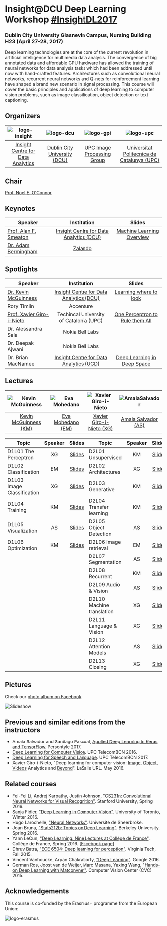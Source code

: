# Insight@DCU Deep Learning Workshop [#InsightDL2017](https://twitter.com/search?q=%23insightdl2017&src=tyah)
### Dublin City University Glasnevin Campus, Nursing Building H23 (April 27-28, 2017)

Deep learning technologies are at the core of the current revolution in artificial intelligence for multimedia data analysis. The convergence of big annotated data and affordable GPU hardware has allowed the training of neural networks for data analysis tasks which had been addressed until now with hand-crafted features. Architectures such as convolutional neural networks, recurrent neural networks and Q-nets for reinforcement learning have shaped a brand new scenario in signal processing. This course will cover the basic principles and applications of deep learning to computer vision problems, such as image classification, object detection or text captioning.


## Organizers

| ![logo-insight] | ![logo-dcu] | ![logo-gpi] | ![logo-upc] |
|:------------:|:------------:|:------------:|:------------:|
| [Insight Centre for Data Analytics](insight-web) | [Dublin City University (DCU)](dcu-web) |  [UPC Image Processing Group](gpi-web) | [Universitat Politecnica de Catalunya (UPC)](upc-web) |

[upc-web]: http://www.upc.edu/?set_language=en
[gpi-web]: https://imatge.upc.edu/web/
[insight-web]: https://www.insight-centre.org/
[dcu-web]: http://www.dcu.ie/

[logo-gpi]: img/logos/gpi.png "UPC Image Processing Group"
[logo-upc]: img/logos/upc.jpg "Universitat Politecnica de Catalunya"
[logo-insight]: img/logos/insight.jpg "Insight Centre for Data Analytics"
[logo-dcu]: img/logos/dcu.png "Dublin City University"

## Chair
[Prof. Noel E. O'Connor][noel-web]

[noel-web]: https://www.insight-centre.org/users/noel-oconnor

## Keynotes

| Speaker                   | Institution                                   |       Slides                 | 
| ------------------------- |:----------------------------------------------:|:--------------------------------:|
| [Prof. Alan F. Smeaton][alan-web]     | [Insight Centre for Data Analytics (DCU)][insight-web]      | [Machine Learning Overview][alan-slides]      |
| [Dr. Adam Bermingham][adam-web]       | [Zalando][zalando]                                       |             |

[adam-web]: https://www.linkedin.com/in/adambermingham/?ppe=1
[zalando]: http://www.zalando.com/

[alan-web]: http://www.computing.dcu.ie/~asmeaton/
[alan-slides]: https://www.slideshare.net/xavigiro/machine-learning-overview-how-did-we-get-here

## Spotlights

| Speaker                   | Institution                                   |       Slides                 | 
| ------------------------- |:----------------------------------------------:|:--------------------------------:|
| [Dr. Kevin McGuinness][KevinMcGuinness-web]      | [Insight Centre for Data Analytics (DCU)][insight-web]      | [Learning where to look][kevin-slides]      |
| Rory Timlin               | Accenture                                       |            |
| [Prof. Xavier Giro-i-Nieto][XavierGiro-web]  | Techincal University of Catalonia (UPC)      | [One Perceptron to Rule them All][xavi-slides]      |
| Dr. Alessandra Sala       |  Nokia Bell Labs                                       |             |
| Dr. Deepak Ajwani          | Nokia Bell Labs                                       |             |
| Dr. Brian MacNamee        | [Insight Centre for Data Analytics (UCD)][insight-web]               | [Deep Learning in Deep Space][brian-slides]           |

[kevin-slides]: https://www.slideshare.net/xavigiro/learning-where-to-look-focus-and-attention-in-deep-vision
[xavi-slides]: https://www.slideshare.net/xavigiro/once-perceptron-to-rule-them-all-deep-learning-for-multimedia
[brian-slides]: https://www.slideshare.net/xavigiro/deep-learning-in-deep-space

## Lectures

| ![Kevin McGuinness][KevinMcGuinness-photo] | ![Eva Mohedano][EvaMohedano-photo]   | ![Xavier Giro-i-Nieto][XavierGiro-photo] |  ![AmaiaSalvador][AmaiaSalvador-photo]  
|:-:|:-:|:-:|:-:|
| [Kevin McGuinness (KM)][KevinMcGuinness-web] | [Eva Mohedano (EM)][EvaMohedano-web] | [Xavier Giro-i-Nieto (XG)][XavierGiro-web] | [Amaia Salvador (AS)][AmaiaSalvador-web] |  

[XavierGiro-web]: https://imatge.upc.edu/web/people/xavier-giro
[AmaiaSalvador-web]: https://imatge.upc.edu/web/people/amaia-salvador
[EvaMohedano-web]: https://www.insight-centre.org/users/eva-mohedano
[KevinMcGuinness-web]: https://www.insight-centre.org/users/kevin-mcguinness

[XavierGiro-photo]: img/instructors/XavierGiro.jpg "Xavier Giro-i-Nieto"
[AmaiaSalvador-photo]: img/instructors/AmaiaSalvador.jpg "Amaia Salvador"
[EvaMohedano-photo]: img/instructors/EvaMohedano.jpg "Eva Mohedano"
[KevinMcGuinness-photo]: img/instructors/Kevin160x160.jpg "Kevin McGuinness"

| Topic               | Speaker |       Slides                | Topic                     | Speaker |       Slides                | 
| ------------------- |:-------:|:---------------------------:| ------------------------- |:-------:|:--------------------------------:|
| D1L01 The Perceptron       | XG      | [Slides][perceptron-slides]      | D2L01 Unsupervised       | KM      |  [Slides][unsupervised-slides]    |
| D1L02 Classification       | EM      | [Slides][deep-slides]| D2L02 Architectures       | XG      |  [Slides][architectures-slides]          |
| D1L03 Image Classification | XG      | [Slides][imagenet-slides]   | D2L03 Generative            | KM      |  [Slides][generative-slides]     |
| D1L04 Training              | KM      | [Slides][training-slides]  | D2L04 Transfer learning     | KM      | [Slides][transfer-slides]     |
| D1L05 Visualization        | AS      | [Slides][visualization-slides] | D2L05 Object Detection     | AS      | [Slides][object-slides]     |
| D1L06 Optimization          | KM      | [Slides][optimization-slides]  | D2L06 Image retrieval       | EM      | [Slides][retrieval-slides]  |
| | | | D2L07 Segmentation          | AS      |  [Slides][segmentation-slides]    |
| | | | D2L08 Recurrent       | KM      | [Slides][recurrent-slides]     |
| | | | D2L09 Audio & Vision       | AS      | [Slides][audio-slides]           |
| | | | D2L10 Machine translation | XG      | [Slides][translation-slides]      |
| | | | D2L11 Language & Vision              | XG      |  [Slides][language-slides]    |
| | | | D2L12 Attention Models      | AS      |  [Slides][attention-slides] |
| | | | D2L13 Closing          | XG      | [Slides][closing-slides]     |



[perceptron-slides]: https://www.slideshare.net/xavigiro/the-perceptron-d1l1-insightdcu-machine-learning-workshop-2017
[deep-slides]: https://www.slideshare.net/xavigiro/deep-neural-networks-d1l2-insightdcu-machine-learning-workshop-2017
[imagenet-slides]: https://www.slideshare.net/xavigiro/image-classification-on-imagenet-d1l3-insightdcu-machine-learning-workshop-2017
[training-slides]: https://www.slideshare.net/xavigiro/training-deep-networks-with-backprop-d1l4-insightdcu-machine-learning-workshop-2017
[visualization-slides]: https://www.slideshare.net/xavigiro/d1l5-visualization-d1l2-insightdcu-machine-learning-workshop-2017
[optimization-slides]: https://www.slideshare.net/xavigiro/optimizing-deep-networks-d1l6-insightdcu-machine-learning-workshop-2017

[unsupervised-slides]: https://www.slideshare.net/xavigiro/unsupervised-deep-learning-d2l1-insightdcu-machine-learning-workshop-2017
[architectures-slides]: https://www.slideshare.net/xavigiro/deep-learning-architectures-d2l2-insightdcu-machine-learning-workshop-2017
[generative-slides]: https://www.slideshare.net/xavigiro/generative-models-and-adversarial-training-d2l3-insightdcu-machine-learning-workshop-2017
[transfer-slides]: https://www.slideshare.net/xavigiro/transfer-learning-d2l4-insightdcu-machine-learning-workshop-2017
[object-slides]: https://www.slideshare.net/xavigiro/object-detection-d2l5-insightdcu-machine-learning-workshop-2017
[retrieval-slides]: https://www.slideshare.net/xavigiro/contentbased-image-retrieval-d2l6-insightdcu-machine-learning-workshop-2017
[segmentation-slides]: https://www.slideshare.net/xavigiro/object-segmentation-d2l7-insightdcu-machine-learning-workshop-2017
[recurrent-slides]: https://www.slideshare.net/xavigiro/recurrent-neural-networks-d2l8-insightdcu-machine-learning-workshop-2017
[audio-slides]: https://www.slideshare.net/xavigiro/audio-and-vision-d2l9-insightdcu-machine-learning-workshop-2017
[translation-slides]: https://www.slideshare.net/xavigiro/neural-machine-translation-d2l10-insightdcu-machine-learning-workshop-2017
[language-slides]: https://www.slideshare.net/xavigiro/language-and-vision-d2l11-insightdcu-machine-learning-workshop-2017
[attention-slides]: https://www.slideshare.net/xavigiro/attention-models-d2l12-insightdcu-machine-learning-workshop-2017
[closing-slides]: https://www.slideshare.net/xavigiro/closing-d2l13-insightdcu-machine-learning-workshop-2017


## Pictures

Check our [photo album on Facebook](https://www.facebook.com/pg/ProfessorXavi/photos/?tab=album&album_id=1486337048095242).

![Slideshow](https://github.com/telecombcn-dl/dlmm-2017-dcu/blob/master/img/dlmm-2017-dcu-slideshow.gif?raw=true)

## Previous and similar editions from the instructors

* Amaia Salvador and Santiago Pascual, [Applied Deep Learning in Keras and TensorFlow][Persontyle2017]. Persontyle 2017.
* [Deep Learning for Computer Vision][DLCV2016]. UPC TelecomBCN 2016.
* [Deep Learning for Speech and Language][DLSL2017]. UPC TelecomBCN 2017.
* Xavier Giro-i-Nieto, "Deep learning for computer vision: [Image], [Object], [Videos] Analytics and [Beyond]". LaSalle URL. May 2016.

[DLCV2016]: http://imatge-upc.github.io/telecombcn-2016-dlcv/
[DLSL2017]: https://telecombcn-dl.github.io/2017-dlsl/
[Persontyle2017]: https://github.com/telecombcn-dl/2017-persontyle


[Image]: http://www.slideshare.net/xavigiro/deep-learning-for-computer-vision-14-image-analytics-lasalle-2016
[Object]: http://www.slideshare.net/xavigiro/deep-learning-for-computer-vision-24-object-analytics-lasalle-2016
[Videos]: http://www.slideshare.net/xavigiro/deep-learning-for-computer-vision-34-video-analytics-lasalle-2016
[Beyond]: http://www.slideshare.net/xavigiro/deep-learning-for-computer-vision-44-beyond-vision-lasalle-2016


## Related courses

* Fei-Fei Li, Andrej Karpathy, Justin Johnson, ["CS231n: Convolutional Neural Networks for Visual Recognition"](http://cs231n.stanford.edu/). Stanford University, Spring 2016.
* Sanja Fidler, ["Deep Learning in Computer Vision"](http://www.cs.toronto.edu/~fidler/teaching/2015/CSC2523.html). University of Toronto, Winter 2016.
* Hugo Larochelle, ["Neural Networks"](http://info.usherbrooke.ca/hlarochelle/neural_networks/content.html). Université de Sheerbroke.
* Joan Bruna, ["Stats212b: Topics on Deep Learning"](https://github.com/joanbruna/stat212b). Berkeley University. Spring 2016.
* Yann LeCun, ["Deep Learning: Nine Lectures at Collège de France"](http://cilvr.nyu.edu/doku.php?id=courses%3Adeeplearning-cdf2016%3Astart). Collège de France, Spring 2016. [[Facebook page](https://www.facebook.com/deeplearningcdf/?fref=nf)]
* Dhruv Batra, ["ECE 6504: Deep learning for perception"](https://computing.ece.vt.edu/~f15ece6504/). Virginia Tech, Fall 2015.
* Vincent Vanhoucke, Arpan Chakraborty, ["Deep Learning"](https://www.udacity.com/course/deep-learning--ud730). Google 2016.
* German Ros, Joost van de Weijer, Marc Masana, Yaxing Wang, ["Hands-on Deep Learning with Matconvnet"](http://www.cvc.uab.es/~gros/index.php/hands-on-deep-learning-with-matconvnet/). Computer Vision Center (CVC) 2015.


## Acknowledgements

This course is co-funded by the Erasmus+ programme from the European Union:

![logo-erasmus]

[logo-erasmus]: img/logos/erasmus.jpg "Erasmus logo"


